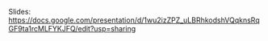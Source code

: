 Slides: https://docs.google.com/presentation/d/1wu2izZPZ_uLBRhkodshVQqknsRqGF9ta1rcMLFYKJFQ/edit?usp=sharing